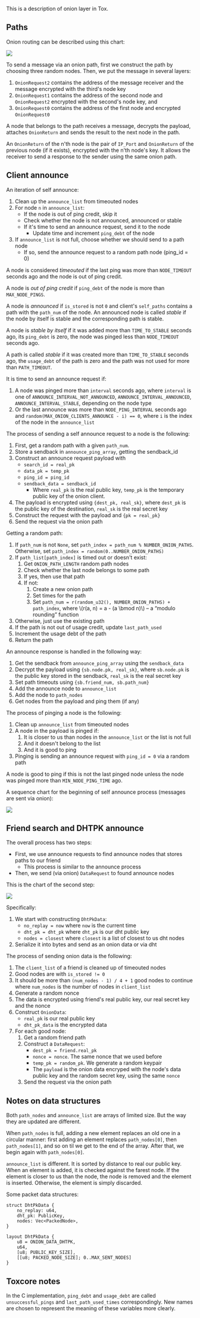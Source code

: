 This is a description of onion layer in Tox.

## Paths

Onion routing can be described using this chart:

![](./static/path.svg)

To send a message via an onion path, first we construct the path by choosing three random nodes. Then, we put the message in several layers:

1. `OnionRequest2` contains the address of the message receiver and the message encrypted with the third's node key 
2. `OnionRequest1` contains the address of the second node and `OnionRequest2` encrypted with the second's node key, and
3. `OnionRequest0` contains the address of the first node and encrypted `OnionRequest0`

A node that belongs to the path receives a message, decrypts the payload, attaches `OnionReturn` and sends the result to the next node in the path.

An `OnionReturn` of the n'th node is the pair of `IP_Port` and `OnionReturn` of the previous node (if it exists), encrypted with the n'th node's key. It allows the receiver to send a response to the sender using the same onion path.

## Client announce

An iteration of self announce:

1. Clean up the `announce_list` from timeouted nodes
2. For node `n` in `announce_list`:
	- If the node is out of ping credit, skip it
	- Check whether the node is not announced, announced or stable
	- If it's time to send an announce request, send it to the node
		- Update time and increment `ping_debt` of the node
3. If `announce_list` is not full, choose whether we should send to a path node
	- If so, send the announce request to a random path node (ping_id = 0)

A node is considered *timeouted*  if the last ping was more than `NODE_TIMEOUT` seconds ago and the node is out of ping credit.

A node is *out of ping credit* if `ping_debt` of the node is more than `MAX_NODE_PINGS`.

A node is *announced* if `is_stored` is not `0` and client's `self_paths` contains a path with the `path_num` of the node. An announced node is called *stable* if the node by itself is stable and the corresponding path is stable.

A node is *stable by itself* if it was added more than `TIME_TO_STABLE` seconds ago, its `ping_debt` is zero, the node was pinged less than `NODE_TIMEOUT` seconds ago.

A path is called *stable* if it was created more than `TIME_TO_STABLE` seconds ago, the `usage_debt` of the path is zero and the path was not used for more than `PATH_TIMEOUT`.

It is time to send an announce request if:

1. A node was pinged more than `interval` seconds ago, where `interval` is one of `ANNOUNCE_INTERVAL_NOT_ANNOUNCED`, `ANNOUNCE_INTERVAL_ANNOUNCED`, `ANNOUNCE_INTERVAL_STABLE`, depending on the node type
2. Or the last announce was more than `NODE_PING_INTERVAL` seconds ago and `random(MAX_ONION_CLIENTS_ANNOUNCE - i) == 0`, where `i` is the index of the node in the `announce_list`

The process of sending a self announce request to a node is the following:

1. First, get a random path with a given `path_num`.
2. Store a sendback in `announce_ping_array`, getting the sendback_id
3. Construct an announce request payload with
	- `search_id = real_pk`
	- `data_pk = temp_pk`
	- `ping_id = ping_id`
	- `sendback_data = sendback_id`
		- Where `real_pk` is the real public key, `temp_pk` is the temporary public key of the onion client.
4. The payload is encrypted using `{dest_pk, real_sk}`, where `dest_pk` is the public key of the destination, `real_sk` is the real secret key
5. Construct the request with the payload and `{pk = real_pk}`
6. Send the request via the onion path

Getting a random path:

1. If `path_num` is not `None`, set `path_index = path_num % NUMBER_ONION_PATHS`. Otherwise, set `path_index = random(0..NUMBER_ONION_PATHS)`
2. If `path_list[path_index]` is timed out or doesn't exist:
	1. Get `ONION_PATH_LENGTH` random path nodes
	2. Check whether the last node belongs to some path
	3. If yes, then use that path
	4. If not:
		1. Create a new onion path
		2. Set times for the path
		3. Set `path_num = r(random_u32(), NUMBER_ONION_PATHS) + path_index`, where \\(r(a, n) = a - (a \bmod n)\\) – a “modulo rounding” function
3. Otherwise, just use the existing path
4. If the path is not out of usage credit, update `last_path_used`
5. Increment the usage debt of the path
6. Return the path

An announce response is handled in the following way:

1. Get the sendback from `announce_ping_array` using the `sendback_data`
2. Decrypt the payload using `{sb.node.pk, real_sk}`, where `sb.node.pk` is the public key stored in the sendback, `real_sk` is the real secret key
3. Set path timeouts using `{sb.friend_num, sb.path_num}`
4. Add the announce node to `announce_list`
5. Add the node to `path_nodes`
6. Get nodes from the payload and ping them (if any)

The process of pinging a node is the following:

1. Clean up `announce_list` from timeouted nodes
2. A node in the payload is pinged if:
	1. It is closer to us than nodes in the `announce_list` or the list is not full
	2. And it doesn't belong to the list
	3. And it is good to ping
3. Pinging is sending an announce request with `ping_id = 0` via a random path

A node is good to ping if this is not the last pinged node unless the node was pinged more than `MIN_NODE_PING_TIME` ago.

A sequence chart for the beginning of self announce process (messages are sent via onion):

![](static/announce_start.svg)

## Friend search and DHTPK announce

The overall process has two steps:

- First, we use announce requests to find announce nodes that stores paths to our friend
	- This process is similar to the announce process
- Then, we send (via onion) `DataRequest` to found announce nodes

This is the chart of the second step:

![](static/dhtpk.svg)

Specifically:

1. We start with constructing `DhtPkData`:
	- `no_replay = now` where `now` is the current time
	- `dht_pk = dht_pk` where `dht_pk` is our dht public key
	- `nodes = closest` where `closest` is a list of closest to us dht nodes
2. Serialize it into bytes and send as an onion data or via dht

The process of sending onion data is the following:

1. The `client_list` of a friend is cleaned up of timeouted nodes
2. Good nodes are with `is_stored != 0`
3. It should be more than `(num_nodes - 1) / 4 + 1` good nodes to continue where `num_nodes` is the number of nodes in `client_list`
4. Generate a random nonce
5. The data is encrypted using friend's real public key, our real secret key and the nonce
6. Construct `OnionData`:
	- `real_pk` is our real public key
	- `dht_pk_data` is the encrypted data
7. For each good node:
	1. Get a random friend path
	2. Construct a `DataRequest`:
		- `dest_pk = friend.real_pk`
		- `nonce = nonce`. The same nonce that we used before
		- `temp_pk = random_pk`. We generate a random keypair
		- The `payload` is the onion data encryped with the node's data public key and the random secret key, using the same `nonce`
	3. Send the request via the onion path

## Notes on data structures

Both `path_nodes` and `announce_list` are arrays of limited size. But the way they are updated are different.

When `path_nodes` is full, adding a new element replaces an old one in a circular manner: first adding an element replaces `path_nodes[0]`, then `path_nodes[1]`, and so on til we get to the end of the array. After that, we begin again with `path_nodes[0]`.

`announce_list` is different. It is sorted by distance to real our public key. When an element is added, it is checked against the farest node. If the element is closer to us than the node, the node is removed and the element is inserted. Otherwise, the element is simply discarded.

Some packet data structures:

```
struct DhtPkData {
    no_replay: u64,
    dht_pk: PublicKey,
    nodes: Vec<PackedNode>,
}

layout DhtPkData {
    u8 = ONION_DATA_DHTPK,
    u64,
    [u8; PUBLIC_KEY_SIZE],
    [[u8; PACKED_NODE_SIZE]; 0..MAX_SENT_NODES]
}
```

## Toxcore notes

In the C implementation, `ping_debt` and `usage_debt` are called `unsuccessful_pings` and `last_path_used_times` correspondingly. New names are chosen to represent the meaning of these variables more clearly.
